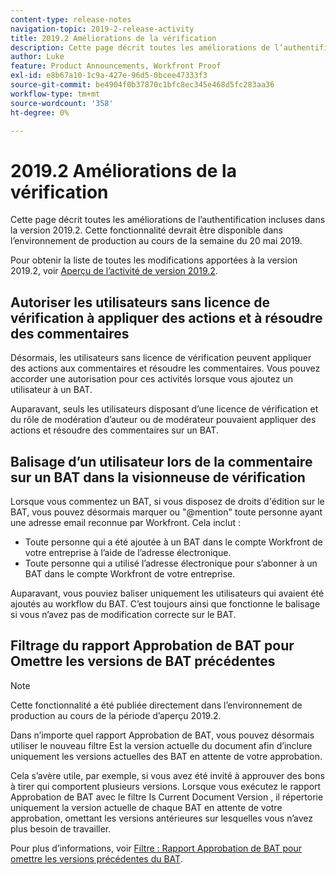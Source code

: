```yaml
---
content-type: release-notes
navigation-topic: 2019-2-release-activity
title: 2019.2 Améliorations de la vérification
description: Cette page décrit toutes les améliorations de l’authentification incluses dans la version 2019.2. Cette fonctionnalité devrait être disponible dans l’environnement de production au cours de la semaine du 20 mai 2019.
author: Luke
feature: Product Announcements, Workfront Proof
exl-id: e8b67a10-1c9a-427e-96d5-0bcee47333f3
source-git-commit: be4904f0b37870c1bfc8ec345e468d5fc283aa36
workflow-type: tm+mt
source-wordcount: '358'
ht-degree: 0%

---
```


# 2019.2 Améliorations de la vérification

Cette page décrit toutes les améliorations de l’authentification incluses dans la version 2019.2. Cette fonctionnalité devrait être disponible dans l’environnement de production au cours de la semaine du 20 mai 2019.

Pour obtenir la liste de toutes les modifications apportées à la version 2019.2, voir [Aperçu de l’activité de version 2019.2](../../../../product-announcements/product-releases/quarterly-release-archive/2019.2-release-activity/2019.2-release-activity-overview.md).

## Autoriser les utilisateurs sans licence de vérification à appliquer des actions et à résoudre des commentaires

Désormais, les utilisateurs sans licence de vérification peuvent appliquer des actions aux commentaires et résoudre les commentaires. Vous pouvez accorder une autorisation pour ces activités lorsque vous ajoutez un utilisateur à un BAT.

Auparavant, seuls les utilisateurs disposant d’une licence de vérification et du rôle de modération d’auteur ou de modérateur pouvaient appliquer des actions et résoudre des commentaires sur un BAT.

## Balisage d’un utilisateur lors de la commentaire sur un BAT dans la visionneuse de vérification

Lorsque vous commentez un BAT, si vous disposez de droits d&#39;édition sur le BAT, vous pouvez désormais marquer ou &quot;@mention&quot; toute personne ayant une adresse email reconnue par Workfront. Cela inclut :

* Toute personne qui a été ajoutée à un BAT dans le compte Workfront de votre entreprise à l’aide de l’adresse électronique.
* Toute personne qui a utilisé l’adresse électronique pour s’abonner à un BAT dans le compte Workfront de votre entreprise.

Auparavant, vous pouviez baliser uniquement les utilisateurs qui avaient été ajoutés au workflow du BAT. C’est toujours ainsi que fonctionne le balisage si vous n’avez pas de modification correcte sur le BAT.

## Filtrage du rapport Approbation de BAT pour Omettre les versions de BAT précédentes

>[!NOTE]
>
>Cette fonctionnalité a été publiée directement dans l’environnement de production au cours de la période d’aperçu 2019.2.

Dans n’importe quel rapport Approbation de BAT, vous pouvez désormais utiliser le nouveau filtre Est la version actuelle du document afin d’inclure uniquement les versions actuelles des BAT en attente de votre approbation.

Cela s’avère utile, par exemple, si vous avez été invité à approuver des bons à tirer qui comportent plusieurs versions. Lorsque vous exécutez le rapport Approbation de BAT avec le filtre Is Current Document Version , il répertorie uniquement la version actuelle de chaque BAT en attente de votre approbation, omettant les versions antérieures sur lesquelles vous n’avez plus besoin de travailler.

Pour plus d’informations, voir [Filtre : Rapport Approbation de BAT pour omettre les versions précédentes du BAT](../../../../reports-and-dashboards/reports/custom-view-filter-grouping-samples/filter-proof-approval-report.md).

